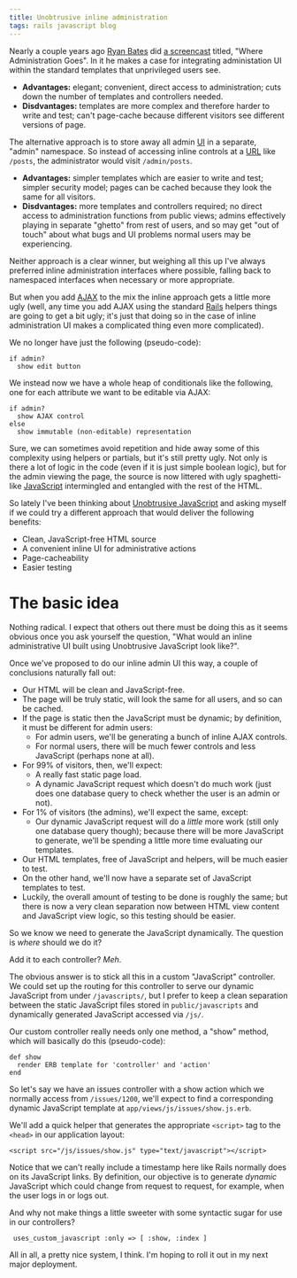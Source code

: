```yaml
---
title: Unobtrusive inline administration
tags: rails javascript blog
---
```


Nearly a couple years ago [Ryan Bates](http://railscasts.com) did [a screencast](http://railscasts.com/episodes/19) titled, "Where Administration Goes". In it he makes a case for integrating administation UI within the standard templates that unprivileged users see.

-   **Advantages:** elegant; convenient, direct access to administration; cuts down the number of templates and controllers needed.
-   **Disdvantages:** templates are more complex and therefore harder to write and test; can't page-cache because different visitors see different versions of page.

The alternative approach is to store away all admin [UI](/wiki/UI) in a separate, "admin" namespace. So instead of accessing inline controls at a [URL](/wiki/URL) like `/posts`, the administrator would visit `/admin/posts`.

-   **Advantages:** simpler templates which are easier to write and test; simpler security model; pages can be cached because they look the same for all visitors.
-   **Disdvantages:** more templates and controllers required; no direct access to administration functions from public views; admins effectively playing in separate "ghetto" from rest of users, and so may get "out of touch" about what bugs and UI problems normal users may be experiencing.

Neither approach is a clear winner, but weighing all this up I've always preferred inline administration interfaces where possible, falling back to namespaced interfaces when necessary or more appropriate.

But when you add [AJAX](/wiki/AJAX) to the mix the inline approach gets a little more ugly (well, any time you add AJAX using the standard [Rails](/wiki/Rails) helpers things are going to get a bit ugly; it's just that doing so in the case of inline administration UI makes a complicated thing even more complicated).

We no longer have just the following (pseudo-code):

    if admin?
      show edit button

We instead now we have a whole heap of conditionals like the following, one for each attribute we want to be editable via AJAX:

    if admin?
      show AJAX control
    else
      show immutable (non-editable) representation

Sure, we can sometimes avoid repetition and hide away some of this complexity using helpers or partials, but it's still pretty ugly. Not only is there a lot of logic in the code (even if it is just simple boolean logic), but for the admin viewing the page, the source is now littered with ugly spaghetti-like [JavaScript](/wiki/JavaScript) intermingled and entangled with the rest of the HTML.

So lately I've been thinking about [Unobtrusive JavaScript](/wiki/Unobtrusive_JavaScript) and asking myself if we could try a different approach that would deliver the following benefits:

-   Clean, JavaScript-free HTML source
-   A convenient inline UI for administrative actions
-   Page-cacheability
-   Easier testing

# The basic idea

Nothing radical. I expect that others out there must be doing this as it seems obvious once you ask yourself the question, "What would an inline administrative UI built using Unobtrusive JavaScript look like?".

Once we've proposed to do our inline admin UI this way, a couple of conclusions naturally fall out:

-   Our HTML will be clean and JavaScript-free.
-   The page will be truly static, will look the same for all users, and so can be cached.
-   If the page is static then the JavaScript must be dynamic; by definition, it must be different for admin users:
    -   For admin users, we'll be generating a bunch of inline AJAX controls.
    -   For normal users, there will be much fewer controls and less JavaScript (perhaps none at all).
-   For 99% of visitors, then, we'll expect:
    -   A really fast static page load.
    -   A dynamic JavaScript request which doesn't do much work (just does one database query to check whether the user is an admin or not).
-   For 1% of visitors (the admins), we'll expect the same, except:
    -   Our dynamic JavaScript request will do a *little* more work (still only one database query though); because there will be more JavaScript to generate, we'll be spending a little more time evaluating our templates.
-   Our HTML templates, free of JavaScript and helpers, will be much easier to test.
-   On the other hand, we'll now have a separate set of JavaScript templates to test.
-   Luckily, the overall amount of testing to be done is roughly the same; but there is now a very clean separation now between HTML view content and JavaScript view logic, so this testing should be easier.

So we know we need to generate the JavaScript dynamically. The question is *where* should we do it?

Add it to each controller? *Meh*.

The obvious answer is to stick all this in a custom "JavaScript" controller. We could set up the routing for this controller to serve our dynamic JavaScript from under `/javascripts/`, but I prefer to keep a clean separation between the static JavaScript files stored in `public/javascripts` and dynamically generated JavaScript accessed via `/js/`.

Our custom controller really needs only one method, a "show" method, which will basically do this (pseudo-code):

    def show
      render ERB template for 'controller' and 'action'
    end

So let's say we have an issues controller with a show action which we normally access from `/issues/1200`, we'll expect to find a corresponding dynamic JavaScript template at `app/views/js/issues/show.js.erb`.

We'll add a quick helper that generates the appropriate `<script>` tag to the `<head>` in our application layout:

    <script src="/js/issues/show.js" type="text/javascript"></script>

Notice that we can't really include a timestamp here like Rails normally does on its JavaScript links. By definition, our objective is to generate *dynamic* JavaScript which could change from request to request, for example, when the user logs in or logs out.

And why not make things a little sweeter with some syntactic sugar for use in our controllers?

     uses_custom_javascript :only => [ :show, :index ]

All in all, a pretty nice system, I think. I'm hoping to roll it out in my next major deployment.
